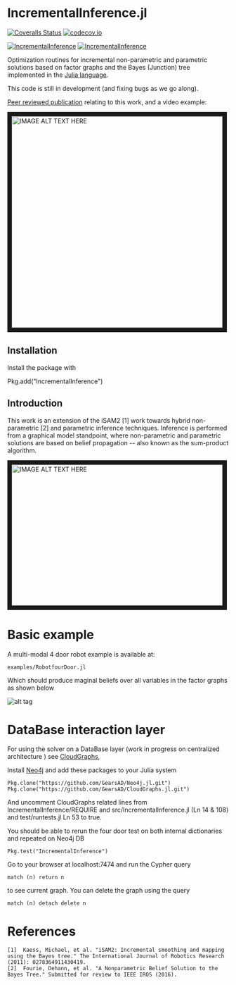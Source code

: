 # IncrementalInference.jl

[![Coveralls Status](http://coveralls.io/github/dehann/IncrementalInference.jl/badge.svg?branch=master&service=github)](http://coveralls.io/github/dehann/IncrementalInference.jl?branch=master)
[![codecov.io](https://codecov.io/github/dehann/IncrementalInference.jl/coverage.svg?branch=master)](https://codecov.io/github/dehann/IncrementalInference.jl?branch=master)

[![IncrementalInference](http://pkg.julialang.org/badges/IncrementalInference_0.5.svg)](http://pkg.julialang.org/?pkg=IncrementalInference&ver=0.5)
[![IncrementalInference](http://pkg.julialang.org/badges/IncrementalInference_0.6.svg)](http://pkg.julialang.org/?pkg=IncrementalInference&ver=0.6)


Optimization routines for incremental non-parametric and parametric solutions based on factor graphs and the Bayes (Junction) tree implemented in the [Julia language](http://www.julialang.org/).

This code is still in development (and fixing bugs as we go along).

[Peer reviewed publication](http://frc.ri.cmu.edu/~kaess/pub/Fourie16iros.pdf) relating to this work, and a video example:

<a href="https://vimeo.com/190052649" target="_blank"><img src="https://raw.githubusercontent.com/dehann/IncrementalInference.jl/master/doc/images/mmisamvid01.gif" alt="IMAGE ALT TEXT HERE" width="480" border="10" /></a>

Installation
------------

Install the package with

Pkg.add("IncrementalInference")

Introduction
------------

This work is an extension of the iSAM2 [1] work towards hybrid non-parametric [2] and parametric inference techniques. Inference is performed from a graphical model standpoint, where non-parametric and parametric solutions are based on belief propagation -- also known as the sum-product algorithm.

<a href="https://vimeo.com/190052649" target="_blank"><img src="https://raw.githubusercontent.com/dehann/IncrementalInference.jl/master/doc/images/mmfgbt.gif" alt="IMAGE ALT TEXT HERE" width="480" height="320" border="10" /></a>

<!-- ![alt tag](https://raw.githubusercontent.com/dehann/IncrementalInference.jl/master/doc/images/BayesTreeExample.png) -->


Basic example
=============

A multi-modal 4 door robot example is available at:

    examples/RobotfourDoor.jl

Which should produce maginal beliefs over all variables in the factor graphs as shown below

![alt tag](https://raw.githubusercontent.com/dehann/IncrementalInference.jl/master/doc/images/4doors.png)


DataBase interaction layer
==========================

For using the solver on a DataBase layer (work in progress on centralized architecture ) see [CloudGraphs](https://github.com/GearsAD/CloudGraphs.jl.git),

Install [Neo4j](https://neo4j.com/) and add these packages to your Julia system

    Pkg.clone("https://github.com/GearsAD/Neo4j.jl.git")
    Pkg.clone("https://github.com/GearsAD/CloudGraphs.jl.git")

And uncomment CloudGraphs related lines from IncrementalInference/REQUIRE and src/IncrementalInference.jl (Ln 14 & 108) and test/runtests.jl Ln 53 to true.

You should be able to rerun the four door test on both internal dictionaries and repeated on Neo4j DB

    Pkg.test("IncrementalInference")

Go to your browser at localhost:7474 and run the Cypher query

    match (n) return n

to see current graph. You can delete the graph using the query

    match (n) detach delete n

References
==========

    [1]  Kaess, Michael, et al. "iSAM2: Incremental smoothing and mapping using the Bayes tree." The International Journal of Robotics Research (2011): 0278364911430419.
    [2]  Fourie, Dehann, et al. "A Nonparametric Belief Solution to the Bayes Tree." Submitted for review to IEEE IROS (2016).
